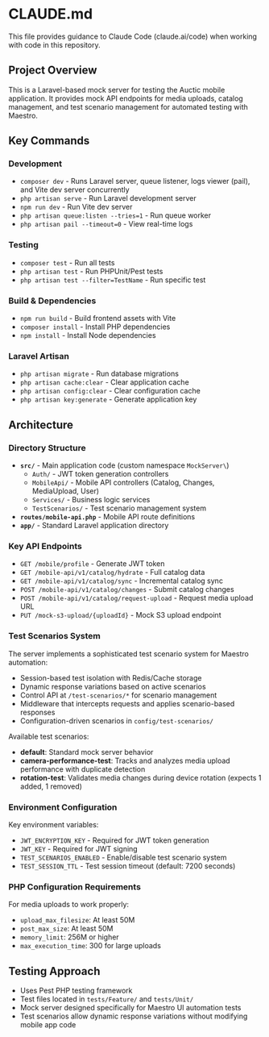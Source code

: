 # CLAUDE.md

This file provides guidance to Claude Code (claude.ai/code) when working with code in this repository.

## Project Overview

This is a Laravel-based mock server for testing the Auctic mobile application. It provides mock API endpoints for media uploads, catalog management, and test scenario management for automated testing with Maestro.

## Key Commands

### Development
- `composer dev` - Runs Laravel server, queue listener, logs viewer (pail), and Vite dev server concurrently
- `php artisan serve` - Run Laravel development server
- `npm run dev` - Run Vite dev server
- `php artisan queue:listen --tries=1` - Run queue worker
- `php artisan pail --timeout=0` - View real-time logs

### Testing
- `composer test` - Run all tests
- `php artisan test` - Run PHPUnit/Pest tests
- `php artisan test --filter=TestName` - Run specific test

### Build & Dependencies
- `npm run build` - Build frontend assets with Vite
- `composer install` - Install PHP dependencies
- `npm install` - Install Node dependencies

### Laravel Artisan
- `php artisan migrate` - Run database migrations
- `php artisan cache:clear` - Clear application cache
- `php artisan config:clear` - Clear configuration cache
- `php artisan key:generate` - Generate application key

## Architecture

### Directory Structure
- **`src/`** - Main application code (custom namespace `MockServer\`)
  - `Auth/` - JWT token generation controllers
  - `MobileApi/` - Mobile API controllers (Catalog, Changes, MediaUpload, User)
  - `Services/` - Business logic services
  - `TestScenarios/` - Test scenario management system
- **`routes/mobile-api.php`** - Mobile API route definitions
- **`app/`** - Standard Laravel application directory

### Key API Endpoints
- `GET /mobile/profile` - Generate JWT token
- `GET /mobile-api/v1/catalog/hydrate` - Full catalog data
- `GET /mobile-api/v1/catalog/sync` - Incremental catalog sync
- `POST /mobile-api/v1/catalog/changes` - Submit catalog changes
- `POST /mobile-api/v1/catalog/request-upload` - Request media upload URL
- `PUT /mock-s3-upload/{uploadId}` - Mock S3 upload endpoint

### Test Scenarios System
The server implements a sophisticated test scenario system for Maestro automation:
- Session-based test isolation with Redis/Cache storage
- Dynamic response variations based on active scenarios
- Control API at `/test-scenarios/*` for scenario management
- Middleware that intercepts requests and applies scenario-based responses
- Configuration-driven scenarios in `config/test-scenarios/`

Available test scenarios:
- **default**: Standard mock server behavior
- **camera-performance-test**: Tracks and analyzes media upload performance with duplicate detection
- **rotation-test**: Validates media changes during device rotation (expects 1 added, 1 removed)

### Environment Configuration
Key environment variables:
- `JWT_ENCRYPTION_KEY` - Required for JWT token generation
- `JWT_KEY` - Required for JWT signing
- `TEST_SCENARIOS_ENABLED` - Enable/disable test scenario system
- `TEST_SESSION_TTL` - Test session timeout (default: 7200 seconds)

### PHP Configuration Requirements
For media uploads to work properly:
- `upload_max_filesize`: At least 50M
- `post_max_size`: At least 50M
- `memory_limit`: 256M or higher
- `max_execution_time`: 300 for large uploads

## Testing Approach
- Uses Pest PHP testing framework
- Test files located in `tests/Feature/` and `tests/Unit/`
- Mock server designed specifically for Maestro UI automation tests
- Test scenarios allow dynamic response variations without modifying mobile app code
